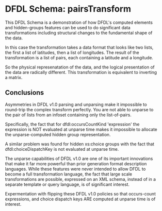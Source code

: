# DFDL Schema: pairsTransform

This DFDL Schema is a demonstration of how DFDL's computed elements and hidden-groups features
can be used to do significant data transformations including structural changes to the fundamental shape of the data. 

In this case the transformation takes a data format that looks like two lists, the first a list
of latitudes, then a list of longitudes. The result of the transformation is a list of pairs, each
containing a latitude and a longitude.

So the physical represenatation of the data, and the logical presentation of the data are radically different.
This transformation is equivalent to inverting a matrix.

## Conclusions

Asymmetries in DFDL v1.0 parsing and unparsing make it impossible to round-trip the complex transform perfectly. You are not able to unparse to the pair of lists from an infoset containing only the list-of-pairs.

Specifically, the fact that for dfdl:occursCountKind 'expression' the expression is NOT evaluated at unparse time makes it impossible to allocate the unparse-computed hidden group representation.

A similar problem was found for hidden xs:choice groups with the fact that dfdl:choiceDispatchKey is not evaluated at unparse time.

The unparse capabilities of DFDL v1.0 are one of its important innovations that make it far more powerful than prior generation format description languages. While these features were never intended to allow DFDL to become a full transformation language, the fact that large scale transformations are possible, expressed on an XML schema, instead of in a separate template or query language, is of significant interest.

Expermentation with flipping these DFDL v1.0 policies so that occurs-count expressions, and choice dispatch keys ARE computed at unparse time is of interest. 

